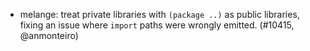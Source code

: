 - melange: treat private libraries with `(package ..)` as public libraries,
  fixing an issue where `import` paths were wrongly emitted. (#10415,
  @anmonteiro)
